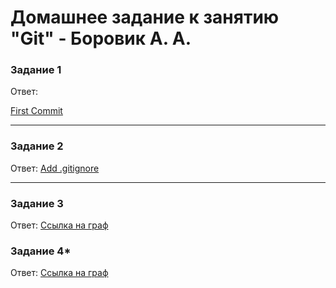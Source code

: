 # Домашнее задание к занятию "Git" - Боровик А. А.

### Задание 1

Ответ:

[First Commit](https://github.com/Lex-Chaos/netology-task/commit/46acb9a6dbb9b88979d1fd3ed6e8c49f6f624c42)

---

### Задание 2

Ответ:
[Add .gitignore](https://github.com/Lex-Chaos/netology-task/commit/b841f2504d658e99b56644714e60e2b30eb87c57)

---

### Задание 3

Ответ:
[Ссылка на граф](https://github.com/Lex-Chaos/netology-task/network)

### Задание 4*

Ответ:
[Ссылка на граф](https://github.com/Lex-Chaos/netology-task/network)

